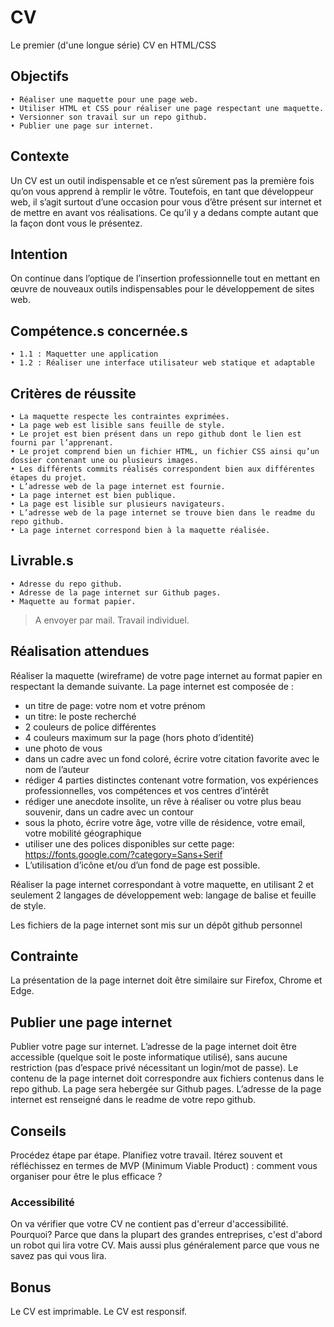 # CV
Le premier (d'une longue série) CV en HTML/CSS

## Objectifs
    • Réaliser une maquette pour une page web.
    • Utiliser HTML et CSS pour réaliser une page respectant une maquette.
    • Versionner son travail sur un repo github.
    • Publier une page sur internet.

## Contexte
Un CV est un outil indispensable et ce n’est sûrement pas la première fois qu’on vous apprend à remplir le vôtre.
Toutefois, en tant que développeur web, il s’agit surtout d’une occasion pour vous d’être présent sur internet et de mettre en avant vos réalisations. Ce qu’il y a dedans compte autant que la façon dont vous le présentez.

## Intention
On continue dans l’optique de l’insertion professionnelle tout en mettant en œuvre de nouveaux outils indispensables pour le développement de sites web.

## Compétence.s concernée.s
    • 1.1 : Maquetter une application
    • 1.2 : Réaliser une interface utilisateur web statique et adaptable

## Critères de réussite
    • La maquette respecte les contraintes exprimées.
    • La page web est lisible sans feuille de style.
    • Le projet est bien présent dans un repo github dont le lien est fourni par l’apprenant. 
    • Le projet comprend bien un fichier HTML, un fichier CSS ainsi qu’un dossier contenant une ou plusieurs images.
    • Les différents commits réalisés correspondent bien aux différentes étapes du projet. 
    • L’adresse web de la page internet est fournie. 
    • La page internet est bien publique.
    • La page est lisible sur plusieurs navigateurs. 
    • L’adresse web de la page internet se trouve bien dans le readme du repo github.
    • La page internet correspond bien à la maquette réalisée.

## Livrable.s
    • Adresse du repo github.
    • Adresse de la page internet sur Github pages.
    • Maquette au format papier.

> A envoyer par mail.
> Travail individuel.

## Réalisation attendues
Réaliser la maquette (wireframe) de votre page internet au format papier en respectant la demande suivante.
La page internet est composée de : 
* un titre de page: votre nom et votre prénom
* un titre: le poste recherché
* 2 couleurs de police différentes
* 4 couleurs maximum sur la page (hors photo d’identité) 
* une photo de vous 
* dans un cadre avec un fond coloré, écrire votre citation favorite avec le nom de l’auteur
* rédiger 4 parties distinctes contenant votre formation, vos expériences professionnelles, vos compétences et vos centres d’intérêt
* rédiger une anecdote insolite, un rêve à réaliser ou votre plus beau souvenir, dans un cadre avec un contour
* sous la photo, écrire votre âge, votre ville de résidence, votre email, votre mobilité géographique
* utiliser une des polices disponibles sur cette page:
https://fonts.google.com/?category=Sans+Serif
* L’utilisation d’icône et/ou d’un fond de page est possible.

Réaliser la page internet correspondant à votre maquette, en utilisant 2 et seulement 2 langages de développement web: langage de balise et feuille de style.

Les fichiers de la page internet sont mis sur un dépôt github personnel

## Contrainte 
La présentation de la page internet doit être similaire sur Firefox, Chrome et Edge.

## Publier une page internet 
Publier votre page sur internet. 
L’adresse de la page internet doit être accessible (quelque soit le poste informatique utilisé), sans aucune restriction (pas d’espace privé nécessitant un login/mot de passe). 
Le contenu de la page internet doit correspondre aux fichiers contenus dans le repo github.
La page sera hebergée sur Github pages.
L’adresse de la page internet est renseigné dans le readme de votre repo github.

## Conseils
Procédez étape par étape.
Planifiez votre travail.
Itérez souvent et réfléchissez en termes de MVP (Minimum Viable Product) : comment vous organiser pour être le plus efficace ?

### Accessibilité
On va vérifier que votre CV ne contient pas d'erreur d'accessibilité.
Pourquoi? Parce que dans la plupart des grandes entreprises, c'est d'abord un robot qui lira votre CV.
Mais aussi plus généralement parce que vous ne savez pas qui vous lira.

## Bonus
Le CV est imprimable.
Le CV est responsif.


